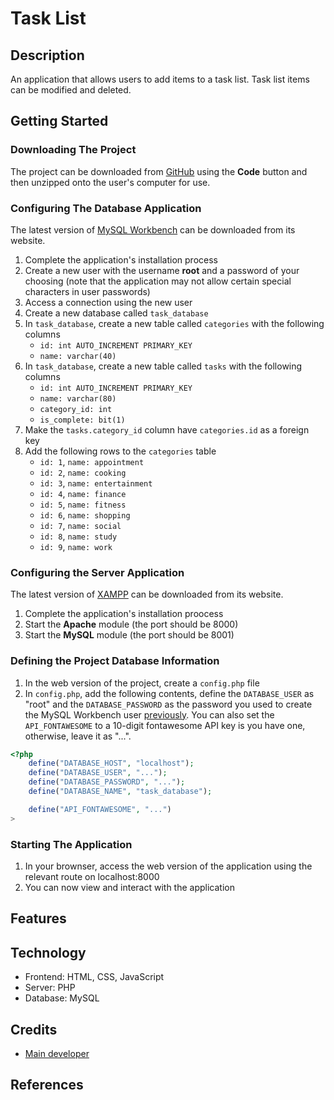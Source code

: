 # Task List

## Description

An application that allows users to add items to a task list. Task list items
can be modified and deleted.

## Getting Started

### Downloading The Project

The project can be downloaded from
[GitHub](https://github.com/lyndonpanton/task-list) using the **Code** button
and then unzipped onto the user's computer for use.

### Configuring The Database Application

The latest version of [MySQL
Workbench](https://dev.mysql.com/downloads/workbench/) can be downloaded from
its website.

1. Complete the application's installation process
2. Create a new user with the username **root** and a password of your choosing
(note that the application may not allow certain special characters in user
passwords)
3. Access a connection using the new user
4. Create a new database called `task_database`
5. In `task_database`, create a new table called `categories` with the following
columns
    - `id: int AUTO_INCREMENT PRIMARY_KEY`
    - `name: varchar(40)`
6. In `task_database`, create a new table called `tasks` with the following
columns
    - `id: int AUTO_INCREMENT PRIMARY_KEY`
    - `name: varchar(80)`
    - `category_id: int`
    - `is_complete: bit(1)`
7. Make the `tasks.category_id` column have `categories.id` as a foreign key
8. Add the following rows to the `categories` table
    - `id: 1`, `name: appointment`
    - `id: 2`, `name: cooking`
    - `id: 3`, `name: entertainment`
    - `id: 4`, `name: finance`
    - `id: 5`, `name: fitness`
    - `id: 6`, `name: shopping`
    - `id: 7`, `name: social`
    - `id: 8`, `name: study`
    - `id: 9`, `name: work`

### Configuring the Server Application

The latest version of [XAMPP](https://www.apachefriends.org/) can be downloaded
from its website.

1. Complete the application's installation proocess
2. Start the **Apache** module (the port should be 8000)
3. Start the **MySQL** module (the port should be 8001)

### Defining the Project Database Information

1. In the web version of the project, create a `config.php` file
2. In `config.php`, add the following contents, define the `DATABASE_USER` as
"root" and the `DATABASE_PASSWORD` as the password you used to create the MySQL
Workbench user [previously](#configuring-the-database-application). You can also
set the `API_FONTAWESOME` to a 10-digit fontawesome API key is you have one,
otherwise, leave it as "...".

```php
<?php
    define("DATABASE_HOST", "localhost");
    define("DATABASE_USER", "...");
    define("DATABASE_PASSWORD", "...");
    define("DATABASE_NAME", "task_database");

    define("API_FONTAWESOME", "...")
>
```

### Starting The Application

1. In your brownser, access the web version of the application using the
relevant route on localhost:8000
2. You can now view and interact with the application

## Features

## Technology

- Frontend: HTML, CSS, JavaScript
- Server: PHP
- Database: MySQL

## Credits

- [Main developer](https://github.com/lyndonpanton)

## References

